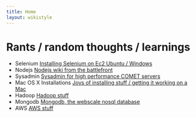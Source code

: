 ```yaml
---
title: Home
layout: wikistyle
---
```


Rants / random thoughts / learnings
=====================

* Selenium [Installing Selenium on Ec2 Ubuntu / Windows](http://jibs.github.com/sel)
* Nodejs [Nodejs wiki from the battlefront](http://jibs.github.com/nodejs)
* Sysadmin [Sysadmin for high performance COMET servers](./sys)
* Mac OS X Installations [Joys of installing stuff / getting it working
  on a Mac](./osx)
* Hadoop [Hadoop stuff](./hadoop)
* Mongodb [Mongodb, the webscale nosql database](./mongodb)
* AWS [AWS stuff](./aws)